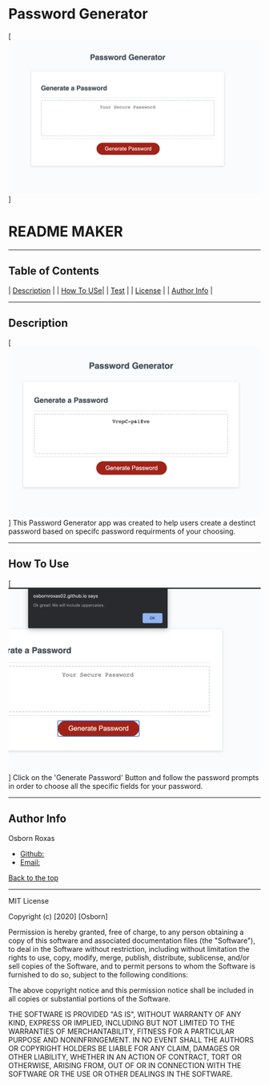 # Password Generator
[![ReadMe Image](https://github.com/osbornroxas02/passwordgenerator/blob/master/main.png)]
  
# **README MAKER**


---

## Table of Contents 

| [Description](#description) |
| [How To USe](#how-to-use)|
| [Test](#test) |
| [License](#license) |
| [Author Info](#author-info) |


---

## Description 
[![ReadMe Image](https://github.com/osbornroxas02/passwordgenerator/blob/master/results.png)]
This Password Generator app was created to help users create a destinct password based on specifc password requirments of your choosing.

---

## How To Use
[![ReadMe Image](https://github.com/osbornroxas02/passwordgenerator/blob/master/message.png)]
Click on the 'Generate Password' Button and follow the password prompts in order to choose all the specific fields for your password.


---


## Author Info

Osborn Roxas

- [Github:](https://github.com/osbornroxas02?tab=repositories)
- [Email:](https://OSBORNROXAS02@GMAIL.COM)


[Back to the top](#table-of-contents)

---

MIT License

Copyright (c) [2020] [Osborn]

Permission is hereby granted, free of charge, to any person obtaining a copy
of this software and associated documentation files (the "Software"), to deal
in the Software without restriction, including without limitation the rights
to use, copy, modify, merge, publish, distribute, sublicense, and/or sell
copies of the Software, and to permit persons to whom the Software is
furnished to do so, subject to the following conditions:

The above copyright notice and this permission notice shall be included in all
copies or substantial portions of the Software.

THE SOFTWARE IS PROVIDED "AS IS", WITHOUT WARRANTY OF ANY KIND, EXPRESS OR
IMPLIED, INCLUDING BUT NOT LIMITED TO THE WARRANTIES OF MERCHANTABILITY,
FITNESS FOR A PARTICULAR PURPOSE AND NONINFRINGEMENT. IN NO EVENT SHALL THE
AUTHORS OR COPYRIGHT HOLDERS BE LIABLE FOR ANY CLAIM, DAMAGES OR OTHER
LIABILITY, WHETHER IN AN ACTION OF CONTRACT, TORT OR OTHERWISE, ARISING FROM,
OUT OF OR IN CONNECTION WITH THE SOFTWARE OR THE USE OR OTHER DEALINGS IN THE
SOFTWARE.

